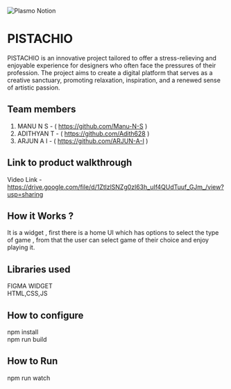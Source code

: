 ![Plasmo Notion](https://github.com/TH-Activities/saturday-hack-night-template/assets/64391274/85d3fbb8-aed6-4751-b051-4539df392f1a)


# PISTACHIO
PISTACHIO is an innovative project tailored to offer a stress-relieving and enjoyable experience for designers who often face the pressures of their profession. The project aims to create a digital platform that serves as a creative sanctuary, promoting relaxation, inspiration, and a renewed sense of artistic passion.
## Team members
1. MANU N S - ( https://github.com/Manu-N-S )
2. ADITHYAN T - ( https://github.com/Adith628 )
3. ARJUN A I - ( https://github.com/ARJUN-A-I )
## Link to product walkthrough 
Video Link - https://drive.google.com/file/d/1ZtlzlSNZg0zl63h_uIf4QUdTuuf_GJm_/view?usp=sharing
## How it Works ?
It is a widget , first there is a home UI which has options to select the type of game , from that the user can select game of their choice and enjoy playing it.
## Libraries used
FIGMA WIDGET <br>
HTML,CSS,JS
## How to configure
npm install <br>
npm run build
## How to Run
npm run watch
